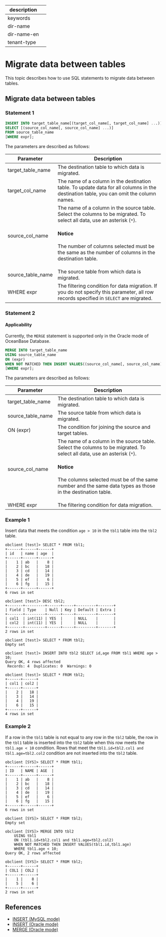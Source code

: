 |description||
|---|---|
|keywords||
|dir-name||
|dir-name-en||
|tenant-type||

# Migrate data between tables

This topic describes how to use SQL statements to migrate data between tables.

## Migrate data between tables

### Statement 1

```sql
INSERT INTO target_table_name[(target_col_name[, target_col_name] ...)]
SELECT [(source_col_name[, source_col_name] ...)]
FROM source_table_name
[WHERE expr];
```
The parameters are described as follows:

| Parameter | Description |
|--------------|-----------------|
| target_table_name | The destination table to which data is migrated.  |
| target_col_name | The name of a column in the destination table. To update data for all columns in the destination table, you can omit the column names.  |
| source_col_name | The name of a column in the source table. Select the columns to be migrated. To select all data, use an asterisk (`*`).  <main id="notice" type='notice'><h4>Notice</h4><p>The number of columns selected must be the same as the number of columns in the destination table.</p></main> |
| source_table_name | The source table from which data is migrated.  |
| WHERE expr | The filtering condition for data migration. If you do not specify this parameter, all row records specified in `SELECT` are migrated.  |

### Statement 2

<main id="notice" >
  <h4>Applicability</h4>
  <p>Currently, the <code>MERGE</code> statement is supported only in the Oracle mode of OceanBase Database.</p>
</main>

```sql
MERGE INTO target_table_name 
USING source_table_name
ON (expr)
WHEN NOT MATCHED THEN INSERT VALUES((source_col_name[, source_col_name] ...))
[WHERE expr];
```

The parameters are described as follows:

| Parameter | Description |
|--------------|-----------------|
| target_table_name | The destination table to which data is migrated.  |
| source_table_name | The source table from which data is migrated.  |
| ON (expr) | The condition for joining the source and target tables.  |
| source_col_name | The name of a column in the source table. Select the columns to be migrated. To select all data, use an asterisk (`*`).  <main id="notice" type='notice'><h4>Notice</h4><p>The columns selected must be of the same number and the same data types as those in the destination table.</p></main> |
| WHERE expr | The filtering condition for data migration.  |

### Example 1

Insert data that meets the condition `age > 10` in the `tbl1` table into the `tbl2` table.

```shell
obclient [test]> SELECT * FROM tbl1;
+------+------+------+
| id   | name | age  |
+------+------+------+
|    1 | ab   |    8 |
|    2 | bc   |   18 |
|    3 | cd   |   14 |
|    4 | de   |   19 |
|    5 | ef   |    6 |
|    6 | fg   |   15 |
+------+------+------+
6 rows in set

obclient [test]> DESC tbl2;
+-------+---------+------+-----+---------+-------+
| Field | Type    | Null | Key | Default | Extra |
+-------+---------+------+-----+---------+-------+
| col1  | int(11) | YES  |     | NULL    |       |
| col2  | int(11) | YES  |     | NULL    |       |
+-------+---------+------+-----+---------+-------+
2 rows in set

obclient [test]> SELECT * FROM tbl2;
Empty set

obclient [test]> INSERT INTO tbl2 SELECT id,age FROM tbl1 WHERE age > 10;
Query OK, 4 rows affected
 Records: 4  Duplicates: 0  Warnings: 0

obclient [test]> SELECT * FROM tbl2;
+------+------+
| col1 | col2 |
+------+------+
|    2 |   18 |
|    3 |   14 |
|    4 |   19 |
|    6 |   15 |
+------+------+
4 rows in set
```

### Example 2

If a row in the `tbl1` table is not equal to any row in the `tbl2` table, the row in the `tbl1` table is inserted into the `tbl2` table when this row meets the `tbl1.age < 10` condition. Rows that meet the `tbl1.id=tbl2.col1 and tbl1.age=tbl2.col2` condition are not inserted into the `tbl2` table.

```shell
obclient [SYS]> SELECT * FROM tbl1;
+------+------+------+
| ID   | NAME | AGE  |
+------+------+------+
|    1 | ab   |    8 |
|    2 | bc   |   18 |
|    3 | cd   |   14 |
|    4 | de   |   19 |
|    5 | ef   |    6 |
|    6 | fg   |   15 |
+------+------+------+
6 rows in set

obclient [SYS]> SELECT * FROM tbl2;
Empty set

obclient [SYS]> MERGE INTO tbl2
    USING tbl1
    ON (tbl1.id=tbl2.col1 and tbl1.age=tbl2.col2)
    WHEN NOT MATCHED THEN INSERT VALUES(tbl1.id,tbl1.age)
    WHERE tbl1.age < 10;
Query OK, 2 rows affected

obclient [SYS]> SELECT * FROM tbl2;
+------+------+
| COL1 | COL2 |
+------+------+
|    1 |    8 |
|    5 |    6 |
+------+------+
2 rows in set
```

## References

* [INSERT (MySQL mode)](../../700.reference/500.sql-reference/100.sql-syntax/200.common-tenant-of-mysql-mode/600.sql-statement-of-mysql-mode/5700.insert-sql-of-mysql-mode.md)
* [INSERT (Oracle mode)](../../700.reference/500.sql-reference/100.sql-syntax/300.common-tenant-of-oracle-mode/900.sql-statement-of-oracle-mode/200.dml-of-oracle-mode/200.insert-of-oracle-mode.md)
* [MERGE (Oracle mode)](../../700.reference/500.sql-reference/100.sql-syntax/300.common-tenant-of-oracle-mode/900.sql-statement-of-oracle-mode/200.dml-of-oracle-mode/300.merge-of-oracle-mode.md) 